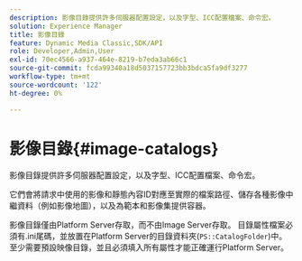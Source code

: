 ```yaml
---
description: 影像目錄提供許多伺服器配置設定，以及字型、ICC配置檔案、命令宏。
solution: Experience Manager
title: 影像目錄
feature: Dynamic Media Classic,SDK/API
role: Developer,Admin,User
exl-id: 70ec4566-a937-464e-8219-b7eda3ab66c1
source-git-commit: fcda99340a18d5037157723bb3bdca5fa9df3277
workflow-type: tm+mt
source-wordcount: '122'
ht-degree: 0%

---
```


# 影像目錄{#image-catalogs}

影像目錄提供許多伺服器配置設定，以及字型、ICC配置檔案、命令宏。

它們會將請求中使用的影像和靜態內容ID對應至實際的檔案路徑、儲存各種影像中繼資料（例如影像地圖），以及為範本和影像集提供容器。

影像目錄僅由Platform Server存取，而不由Image Server存取。 目錄屬性檔案必須有.ini尾碼，並放置在Platform Server的目錄資料夾(`PS::CatalogFolder`)中。 至少需要預設映像目錄，並且必須填入所有屬性才能正確運行Platform Server。
